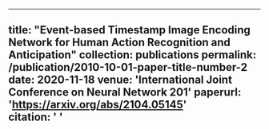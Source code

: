 
---
title: "Event-based Timestamp Image Encoding Network for Human Action Recognition and Anticipation"
collection: publications
permalink: /publication/2010-10-01-paper-title-number-2
date: 2020-11-18
venue: 'International Joint Conference on Neural Network 201'
paperurl: 'https://arxiv.org/abs/2104.05145'  
citation: ' '
---

